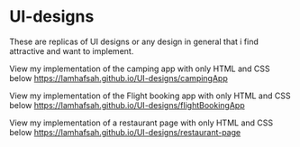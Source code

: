 # UI-designs

These are replicas of UI designs or any design in general that i find attractive and want to implement.

View my implementation of the camping app with only HTML and CSS below
https://Iamhafsah.github.io/UI-designs/campingApp

View my implementation of the Flight booking app with only HTML and CSS below
https://Iamhafsah.github.io/UI-designs/flightBookingApp

View my implementation of a restaurant page with only HTML and CSS below
https://Iamhafsah.github.io/UI-designs/restaurant-page
